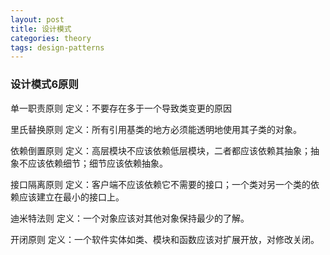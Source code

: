 ```yaml
---
layout: post
title: 设计模式
categories: theory
tags: design-patterns
---
```


### 设计模式6原则

单一职责原则
定义：不要存在多于一个导致类变更的原因

里氏替换原则
定义：所有引用基类的地方必须能透明地使用其子类的对象。

依赖倒置原则
定义：高层模块不应该依赖低层模块，二者都应该依赖其抽象；抽象不应该依赖细节；细节应该依赖抽象。

接口隔离原则
定义：客户端不应该依赖它不需要的接口；一个类对另一个类的依赖应该建立在最小的接口上。

迪米特法则
定义：一个对象应该对其他对象保持最少的了解。

开闭原则
定义：一个软件实体如类、模块和函数应该对扩展开放，对修改关闭。
